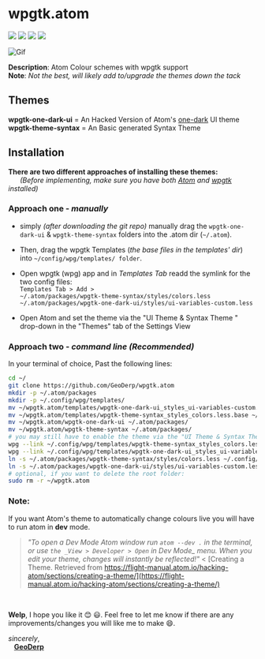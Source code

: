 # wpgtk.atom
<a href="https://github.com/GeoDerp/SwayWM_Build/edit/master/README.md"><img src="https://img.shields.io/badge/Main%20Repo-SwayWM_Build-red.svg?style=for-the-badge&logo="></a>
<a href="https://atom.io/"><img src="https://img.shields.io/badge/IDE-Atom-brightgreen.svg?style=for-the-badge&logo=Atom"></a>
<a href="https://github.com/deviantfero/wpgtk"><img src="https://img.shields.io/badge/package-wpgtk-red.svg?style=for-the-badge&logo="></a>
<a href="https://github.com/atom/one-dark-ui"><img src="https://img.shields.io/badge/UI%20theme-One%20Dark-brightgreen.svg?style=for-the-badge&logo=Atom"></a>

![Gif](https://raw.githubusercontent.com/GeoDerp/wpgtk.atom/master/thumbnails/fast.gif)

**Description**: Atom Colour schemes with wpgtk support  
**Note**: *Not the best, will likely add to/upgrade the themes down the tack*  


## Themes
**wpgtk-one-dark-ui** = An Hacked Version of Atom's [one-dark](https://github.com/atom/one-dark-ui) UI theme  
**wpgtk-theme-syntax** = An Basic generated Syntax Theme

## Installation 
**There are two different approaches of installing these themes:**  
&nbsp;&nbsp;&nbsp;&nbsp;&nbsp;&nbsp;*(Before implementing, make sure you have both [Atom](https://atom.io/) and [wpgtk](https://github.com/deviantfero/wpgtk) installed)*
  
### Approach one - *manually*  
  - simply *(after downloading the git repo)* manually drag the `wpgtk-one-dark-ui` &  `wpgtk-theme-syntax`  folders into the .atom dir (``~/.atom``).   
  - Then, drag the wpgtk Templates (*the base files in the templates' dir*) into  ``~/config/wpg/templates/ folder``.     
   
  - Open wpgtk (wpg) app and in *Templates Tab* readd the symlink for the two config files:     
    ``Templates Tab > Add > ``   
    ``~/.atom/packages/wpgtk-theme-syntax/styles/colors.less ``      
    ``~/.atom/packages/wpgtk-one-dark-ui/styles/ui-variables-custom.less`` 
  
  - Open Atom and set the theme via the "UI Theme & Syntax Theme " drop-down in the "Themes" tab of the Settings View <br/>
  
### Approach two - *command line (**Recommended**)*
  In your terminal of choice, Past the following lines:
  
  ```bash
  cd ~/
  git clone https://github.com/GeoDerp/wpgtk.atom
  mkdir -p ~/.atom/packages
  mkdir -p ~/.config/wpg/templates/
  mv ~/wpgtk.atom/templates/wpgtk-one-dark-ui_styles_ui-variables-custom.less.base ~/.config/wpg/templates/
  mv ~/wpgtk.atom/templates/wpgtk-theme-syntax_styles_colors.less.base ~/.config/wpg/templates/
  mv ~/wpgtk.atom/wpgtk-one-dark-ui ~/.atom/packages/
  mv ~/wpgtk.atom/wpgtk-theme-syntax ~/.atom/packages/
  # you may still have to enable the theme via the "UI Theme & Syntax Theme " drop-down in the "Themes" tab of the Settings View
  wpg --link ~/.config/wpg/templates/wpgtk-theme-syntax_styles_colors.less.base ~/.atom/packages/wpgtk-theme-syntax/styles/colors.less
  wpg --link ~/.config/wpg/templates/wpgtk-one-dark-ui_styles_ui-variables-custom.less.base ~/.atom/packages/wpgtk-one-dark-ui/styles/ui-variables-custom.less
  ln -s ~/.atom/packages/wpgtk-theme-syntax/styles/colors.less ~/.config/wpg/templates/wpgtk-theme-syntax_styles_colors.less
  ln -s ~/.atom/packages/wpgtk-one-dark-ui/styles/ui-variables-custom.less ~/.config/wpg/templates/wpgtk-one-dark-ui_styles_ui-variables-custom.less
  # optional, if you want to delete the root folder:
  sudo rm -r ~/wpgtk.atom
  
  ```

### Note:  
If you want Atom's theme to automatically change colours live you will have to run atom in **dev** mode. <br/>  
  > *"To open a Dev Mode Atom window run `atom --dev .` in the terminal, or use `the _View > Developer > Open` in Dev Mode_ menu. When you edit your theme, changes will instantly be reflected!"*  < 
[Creating a Theme. Retrieved from https://flight-manual.atom.io/hacking-atom/sections/creating-a-theme/](https://flight-manual.atom.io/hacking-atom/sections/creating-a-theme/)
<br/>  
   
**Welp**, I hope you like it :blush: :smiley:.
  Feel free to let me know if there are any improvements/changes you will like me to make :smile:.
  
*sincerely*,   
&nbsp;&nbsp;&nbsp;[**GeoDerp**](https://github.com/GeoDerp)

